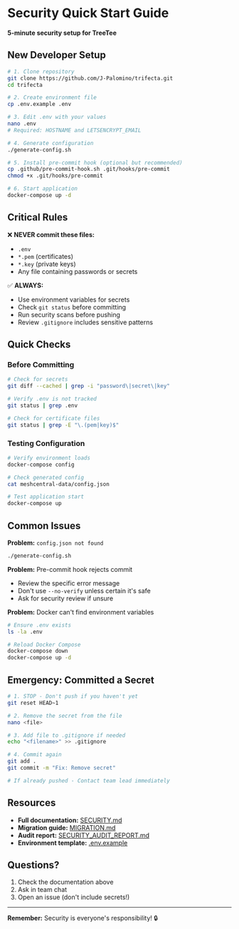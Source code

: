 # Security Quick Start Guide

**5-minute security setup for TreeTee**

## New Developer Setup

```bash
# 1. Clone repository
git clone https://github.com/J-Palomino/trifecta.git
cd trifecta

# 2. Create environment file
cp .env.example .env

# 3. Edit .env with your values
nano .env
# Required: HOSTNAME and LETSENCRYPT_EMAIL

# 4. Generate configuration
./generate-config.sh

# 5. Install pre-commit hook (optional but recommended)
cp .github/pre-commit-hook.sh .git/hooks/pre-commit
chmod +x .git/hooks/pre-commit

# 6. Start application
docker-compose up -d
```

## Critical Rules

❌ **NEVER commit these files:**
- `.env`
- `*.pem` (certificates)
- `*.key` (private keys)
- Any file containing passwords or secrets

✅ **ALWAYS:**
- Use environment variables for secrets
- Check `git status` before committing
- Run security scans before pushing
- Review `.gitignore` includes sensitive patterns

## Quick Checks

### Before Committing
```bash
# Check for secrets
git diff --cached | grep -i "password\|secret\|key"

# Verify .env is not tracked
git status | grep .env

# Check for certificate files
git status | grep -E "\.(pem|key)$"
```

### Testing Configuration
```bash
# Verify environment loads
docker-compose config

# Check generated config
cat meshcentral-data/config.json

# Test application start
docker-compose up
```

## Common Issues

**Problem:** `config.json not found`
```bash
./generate-config.sh
```

**Problem:** Pre-commit hook rejects commit
- Review the specific error message
- Don't use `--no-verify` unless certain it's safe
- Ask for security review if unsure

**Problem:** Docker can't find environment variables
```bash
# Ensure .env exists
ls -la .env

# Reload Docker Compose
docker-compose down
docker-compose up -d
```

## Emergency: Committed a Secret

```bash
# 1. STOP - Don't push if you haven't yet
git reset HEAD~1

# 2. Remove the secret from the file
nano <file>

# 3. Add file to .gitignore if needed
echo "<filename>" >> .gitignore

# 4. Commit again
git add .
git commit -m "Fix: Remove secret"

# If already pushed - Contact team lead immediately
```

## Resources

- **Full documentation:** [SECURITY.md](../SECURITY.md)
- **Migration guide:** [MIGRATION.md](../MIGRATION.md)
- **Audit report:** [SECURITY_AUDIT_REPORT.md](../SECURITY_AUDIT_REPORT.md)
- **Environment template:** [.env.example](../.env.example)

## Questions?

1. Check the documentation above
2. Ask in team chat
3. Open an issue (don't include secrets!)

---

**Remember:** Security is everyone's responsibility! 🔒
